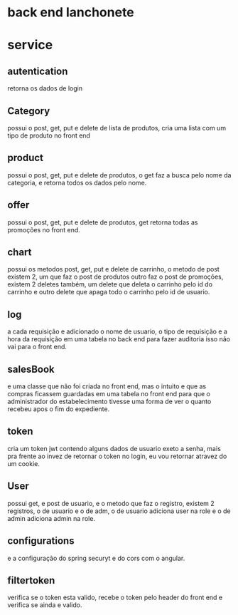 # back end lanchonete

# service
## autentication
retorna os dados de login
## Category
possui o post, get, put e delete de lista de produtos, cria uma lista com um tipo de produto no front end
## product
possui o post, get, put e delete de produtos, o get faz a busca pelo nome da categoria, e retorna 
todos os dados pelo nome.
## offer 
possui o post, get, put e delete de produtos, get retorna todas as promoções no front end.
## chart
possui os metodos post, get, put e delete de carrinho, o metodo de post existem 2, um que faz o post de produtos
outro faz o post de promoções, existem 2 deletes também, um delete que deleta o carrinho pelo id do carrinho
e outro delete que apaga todo o carrinho pelo id de usuario.
## log 
a cada requisição e adicionado o nome de usuario, o tipo de requisição e a hora da requisição em uma tabela 
no back end para fazer auditoria isso não vai para o front end.
## salesBook 
e uma classe que não foi criada no front end, mas o intuito e que as compras ficassem guardadas em uma tabela
no front end para que o administrador do estabelecimento tivesse uma forma de ver o quanto recebeu apos o fim do expediente.
## token 
cria um token jwt contendo alguns dados de usuario exeto a senha, mais pra frente ao invez de retornar o token
no login, eu vou retornar atravez do um cookie.
## User
possui get, e post de usuario, e o metodo que faz o registro, existem 2 registros, o de usuario e o de adm, o de usuario
adiciona user na role e o de admin adiciona admin na role.
## configurations
e a configuração do spring securyt e do cors com o angular.
## filtertoken
verifica se o token esta valido, recebe o token pelo header do front end e verifica se ainda e valido.
